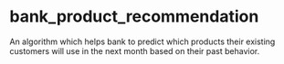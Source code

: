 # bank_product_recommendation
An algorithm which helps bank to predict which products their existing customers will use in the next month based on their past behavior.
